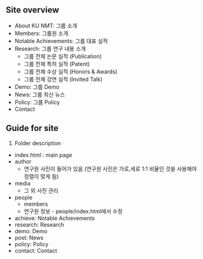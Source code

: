 ## Site overview
* About KU NMT: 그룹 소개
* Members: 그룹원 소개
* Notable Achievements: 그룹 대표 실적
* Research: 그룹 연구 내용 소개
  - 그룹 전체 논문 실적 (Publication)
  - 그룹 전체 특허 실적 (Patent)
  - 그룹 전체 수상 실적 (Honors & Awards)
  - 그룹 전체 강연 실적 (Invited Talk)
* Demo: 그룹 Demo 
* News: 그룹 최신 뉴스
* Policy: 그룹 Policy
* Contact

## Guide for site

1. Folder description
* index.html : main page
* author
  - 연구원 사진이 들어가 있음 (연구원 사진은 가로,세로 1:1 비율인 것을 사용해야 정렬이 맞게 됨)
* media
  - 그 외 사진 관리
* people
  - members
  - 연구원 정보 - people/index.html에서 수정
* achieve: Notable Achievements
* research: Research
* demo: Demo
* post: News 
* policy: Policy
* contact: Contact


